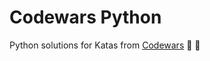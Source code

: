# Codewars Python

Python solutions for Katas from [Codewars](https://www.codewars.com/) :blue_heart: :yellow_heart: